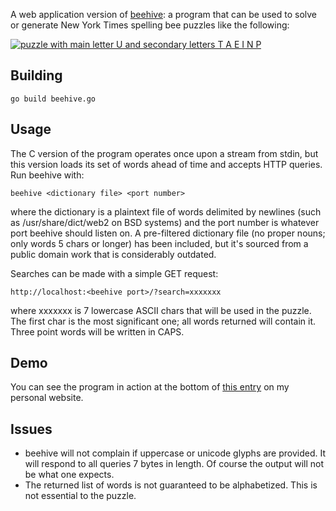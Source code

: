 A web application version of [beehive](https://github.com/jamesiandalrymple/beehive): a program that can be used to solve or generate New York Times spelling bee puzzles like the following:

[![puzzle with main letter U and secondary letters T A E I N P](https://dalrym.pl/media/img/beehive-puzzle.png)](https://dalrym.pl/media/img/beehive-puzzle.png)

## Building

    go build beehive.go

## Usage

The C version of the program operates once upon a stream from stdin, but this version loads its set of words ahead of time and accepts HTTP queries. Run beehive with:

    beehive <dictionary file> <port number>

where the dictionary is a plaintext file of words delimited by newlines (such as /usr/share/dict/web2 on BSD systems) and the port number is whatever port beehive should listen on. A pre-filtered dictionary file (no proper nouns; only words 5 chars or longer) has been included, but it's sourced from a public domain work that is considerably outdated.

Searches can be made with a simple GET request:

    http://localhost:<beehive port>/?search=xxxxxxx

where xxxxxxx is 7 lowercase ASCII chars that will be used in the puzzle. The first char is the most significant one; all words returned will contain it. Three point words will be written in CAPS.

## Demo

You can see the program in action at the bottom of [this entry](https://dalrym.pl/projects/beehive.html) on my personal website.

## Issues

+ beehive will not complain if uppercase or unicode glyphs are provided. It will respond to all queries 7 bytes in length. Of course the output will not be what one expects.
+ The returned list of words is not guaranteed to be alphabetized. This is not essential to the puzzle.
